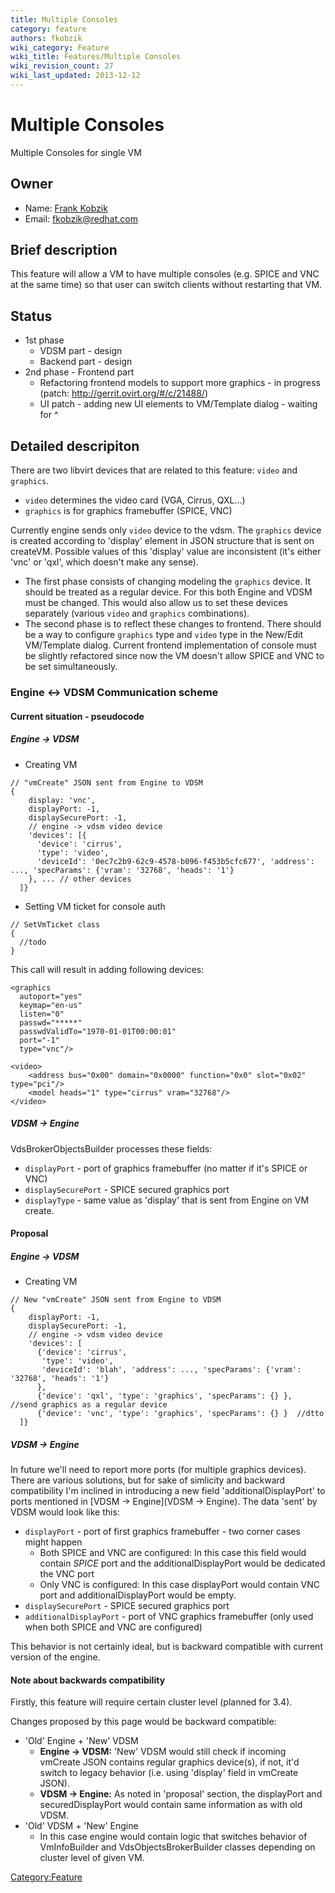 ```yaml
---
title: Multiple Consoles
category: feature
authors: fkobzik
wiki_category: Feature
wiki_title: Features/Multiple Consoles
wiki_revision_count: 27
wiki_last_updated: 2013-12-12
---
```


# Multiple Consoles

Multiple Consoles for single VM

## Owner

*   Name: [Frank Kobzik](User:Fkobzik)
*   Email: <fkobzik@redhat.com>

## Brief description

This feature will allow a VM to have multiple consoles (e.g. SPICE and VNC at the same time) so that user can switch clients without restarting that VM.

## Status

*   1st phase
    -   VDSM part - design
    -   Backend part - design
*   2nd phase - Frontend part
    -   Refactoring frontend models to support more graphics - in progress (patch: <http://gerrit.ovirt.org/#/c/21488/>)
    -   UI patch - adding new UI elements to VM/Template dialog - waiting for ^

## Detailed descripiton

There are two libvirt devices that are related to this feature: `video` and `graphics`.

*   `video` determines the video card (VGA, Cirrus, QXL...)
*   `graphics` is for graphics framebuffer (SPICE, VNC)

Currently engine sends only `video` device to the vdsm. The `graphics` device is created according to 'display' element in JSON structure that is sent on createVM. Possible values of this 'display' value are inconsistent (it's either 'vnc' or 'qxl', which doesn't make any sense).

*   The first phase consists of changing modeling the `graphics` device. It should be treated as a regular device. For this both Engine and VDSM must be changed. This would also allow us to set these devices separately (various `video` and `graphics` combinations).
*   The second phase is to reflect these changes to frontend. There should be a way to configure `graphics` type and `video` type in the New/Edit VM/Template dialog. Current frontend implementation of console must be slightly refactored since now the VM doesn't allow SPICE and VNC to be set simultaneously.

### Engine <-> VDSM Communication scheme

#### Current situation - pseudocode

##### Engine -> VDSM

*   Creating VM

<!-- -->

    // "vmCreate" JSON sent from Engine to VDSM
    {
        display: 'vnc',
        displayPort: -1,
        displaySecurePort: -1,
        // engine -> vdsm video device
        'devices': [{
          'device': 'cirrus',
          'type': 'video',
          'deviceId': '0ec7c2b9-62c9-4578-b096-f453b5cfc677', 'address': ..., 'specParams': {'vram': '32768', 'heads': '1'}
        }, ... // other devices
      ]}

*   Setting VM ticket for console auth

<!-- -->

    // SetVmTicket class
    {
      //todo
    }

This call will result in adding following devices:

    <graphics
      autoport="yes"
      keymap="en-us" 
      listen="0"
      passwd="*****"
      passwdValidTo="1970-01-01T00:00:01"
      port="-1"
      type="vnc"/>

    <video>
        <address bus="0x00" domain="0x0000" function="0x0" slot="0x02" type="pci"/>
        <model heads="1" type="cirrus" vram="32768"/>
    </video>

##### VDSM -> Engine

VdsBrokerObjectsBuilder processes these fields:

*   `displayPort` - port of graphics framebuffer (no matter if it's SPICE or VNC)
*   `displaySecurePort` - SPICE secured graphics port
*   `displayType` - same value as 'display' that is sent from Engine on VM create.

#### Proposal

##### Engine -> VDSM

*   Creating VM

<!-- -->

    // New "vmCreate" JSON sent from Engine to VDSM
    {
        displayPort: -1,
        displaySecurePort: -1,
        // engine -> vdsm video device
        'devices': [
          {'device': 'cirrus',
           'type': 'video',
           'deviceId': 'blah', 'address': ..., 'specParams': {'vram': '32768', 'heads': '1'}
          },
          {'device': 'qxl', 'type': 'graphics', 'specParams': {} },  //send graphics as a regular device
          {'device': 'vnc', 'type': 'graphics', 'specParams': {} }  //dtto
      ]}

##### VDSM -> Engine

In future we'll need to report more ports (for multiple graphics devices). There are various solutions, but for sake of simlicity and backward compatibility I'm inclined in introducing a new field 'additionalDisplayPort' to ports mentioned in [VDSM -> Engine](VDSM -> Engine). The data 'sent' by VDSM would look like this:

*   `displayPort` - port of first graphics framebuffer - two corner cases might happen
    -   Both SPICE and VNC are configured: In this case this field would contain _SPICE_ port and the additionalDisplayPort would be dedicated the VNC port
    -   Only VNC is configured: In this case displayPort would contain VNC port and additionalDisplayPort would be empty.
*   `displaySecurePort` - SPICE secured graphics port
*   `additionalDisplayPort` - port of VNC graphics framebuffer (only used when both SPICE and VNC are configured)

This behavior is not certainly ideal, but is backward compatible with current version of the engine.

#### Note about backwards compatibility

Firstly, this feature will require certain cluster level (planned for 3.4).

Changes proposed by this page would be backward compatible:

*   'Old' Engine + 'New' VDSM
    -   **Engine -> VDSM:** 'New' VDSM would still check if incoming vmCreate JSON contains regular graphics device(s), if not, it'd switch to legacy behavior (i.e. using 'display' field in vmCreate JSON).
    -   **VDSM -> Engine:** As noted in 'proposal' section, the displayPort and securedDisplayPort would contain same information as with old VDSM.
*   'Old' VDSM + 'New' Engine
    -   In this case engine would contain logic that switches behavior of VmInfoBuilder and VdsObjectsBrokerBuilder classes depending on cluster level of given VM.

<Category:Feature>
